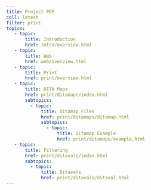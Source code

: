 ```yaml
---
title: Project PDF
coll: latest
filter: print
topics: 
   - topic:
       title: Introduction
       href: intro/overview.html
   - topic:
       title: Web
       href: web/overview.html
   - topic:
       title: Print
       href: print/overview.html
   - topic: 
       title: DITA Maps
       href: print/ditamaps/index.html
       subtopics:
         - topic:
             title: Ditamap Files
             href: print/ditamaps/ditamap.html
             subtopics:
               - topic:
                   title: Ditamap Example
                   href: print/ditamaps/example.html
   - topic:
       title: Filtering
       href: print/ditavals/index.html
       subtopics:
         - topic:
             title: Ditavals
             href: print/ditavals/ditaval.html
---   
```


